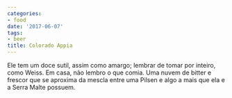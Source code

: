 ```yaml
---
categories:
- food
date: '2017-06-07'
tags:
- beer
title: Colorado Appia
---
```


Ele tem um doce sutil, assim como amargo; lembrar de tomar por inteiro, como Weiss. Em casa, não lembro o que comia. Uma nuvem de bitter e frescor que se aproxima da mescla entre uma Pilsen e algo a mais que ela e a Serra Malte possuem.